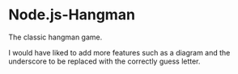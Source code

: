 # Node.js-Hangman

The classic hangman game.

I would have liked to add more features such as a diagram and the underscore to be replaced with the correctly guess letter.